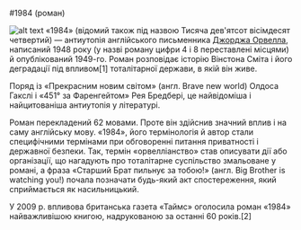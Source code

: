 #1984 (роман)

![alt text](https://upload.wikimedia.org/wikipedia/uk/thumb/8/8c/Dzhordzh_Orwell_-_1984_%28Ukrainian_edition%2C_2015%29.jpg/200px-Dzhordzh_Orwell_-_1984_%28Ukrainian_edition%2C_2015%29.jpg "«1984» (відомий також під назвою Тисяча дев'ятсот вісімдесят четвертий)")
«1984» (відомий також під назвою Тисяча дев'ятсот вісімдесят четвертий) — антиутопія англійського письменника [Джорджа Орвелла](https://uk.wikipedia.org/wiki/%D0%94%D0%B6%D0%BE%D1%80%D0%B4%D0%B6_%D0%9E%D1%80%D0%B2%D0%B5%D0%BB%D0%BB), написаний 1948 року (у назві роману цифри 4 і 8 переставлені місцями) й опублікований 1949-го. Роман розповідає історію Вінстона Сміта і його деградації під впливом[1] тоталітарної держави, в якій він живе.

Поряд із «Прекрасним новим світом» (англ. Brave new world) Олдоса Гакслі і «451° за Фаренгейтом» Рея Бредбері, це найвідоміша і найцитованіша антиутопія у літературі.

Роман перекладений 62 мовами. Проте він здійснив значний вплив і на саму англійську мову. «1984», його термінологія й автор стали специфічними термінами при обговоренні питання приватності і державної безпеки. Так, термін «орвелліанство» став описувати дії або організації, що нагадують про тоталітарне суспільство змальоване у романі, а фраза «Старший Брат пильнує за тобою!» (англ. Big Brother is watching you!) почала позначати будь-який акт спостереження, який сприймається як насильницький.

У 2009 р. впливова британська газета «Таймс» оголосила роман «1984» найважливішою книгою, надрукованою за останні 60 років.[2]